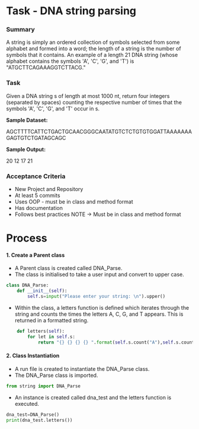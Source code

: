 # Task - DNA string parsing

### Summary
A string is simply an ordered collection of symbols selected from some alphabet and formed into a word; the length of a string is the number of symbols that it contains. An example of a length 21 DNA string (whose alphabet contains the symbols 'A', 'C', 'G', and 'T') is "ATGCTTCAGAAAGGTCTTACG."

### Task 
Given a DNA string s of length at most 1000 nt, return four integers (separated by spaces) counting the respective number of times that the symbols 'A', 'C', 'G', and 'T' occur in s.

**Sample Dataset:**

AGCTTTTCATTCTGACTGCAACGGGCAATATGTCTCTGTGTGGATTAAAAAAAGAGTGTCTGATAGCAGC

**Sample Output:**

20 12 17 21

### Acceptance Criteria
* New Project and Repository
* At least 5 commits 
* Uses OOP - must be in class and method format
* Has documentation
* Follows best practices
NOTE -> Must be in class and method format

# Process 
#### 1. Create a Parent class
* A Parent class is created called DNA_Parse.
* The class is initialised to take a user input and convert to upper case.
```python
class DNA_Parse:
    def __init__(self):
        self.s=input("Please enter your string: \n").upper()
```

* Within the class, a letters function is defined which iterates through the string and counts the times the letters A, C, G, and T appears. This is returned in a formatted string. 
```python
    def letters(self):
        for let in self.s:
            return "{} {} {} {} ".format(self.s.count("A"),self.s.count("C"),self.s.count("G"),self.s.count("T"))
```
#### 2. Class Instantiation
* A run file is created to instantiate the DNA_Parse class. 
* The DNA_Parse class is imported.
```python
from string import DNA_Parse
```
* An instance is created called dna_test and the letters function is executed. 
```python
dna_test=DNA_Parse()
print(dna_test.letters())
```
